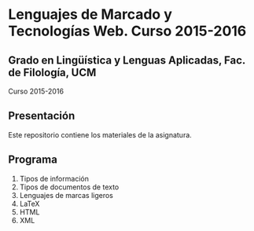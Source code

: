 # Lenguajes de Marcado y Tecnologías Web. Curso 2015-2016

## Grado en Lingüística y Lenguas Aplicadas, Fac. de Filología, UCM

Curso 2015-2016

## Presentación

Este repositorio contiene los materiales de la asignatura.


## Programa

1. Tipos de información
2. Tipos de documentos de texto
3. Lenguajes de marcas ligeros
4. LaTeX
5. HTML
6. XML
